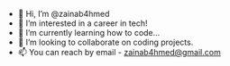 - 👋 Hi, I’m @zainab4hmed
- 👀 I’m interested in a career in tech!
- 🌱 I’m currently learning how to code...
- 💞️ I’m looking to collaborate on coding projects.
- 📫 You can reach by email - zainab4hmed@gmail.com

<!---
zainab4hmed/zainab4hmed is a ✨ special ✨ repository because its `README.md` (this file) appears on your GitHub profile.
You can click the Preview link to take a look at your changes.
--->
